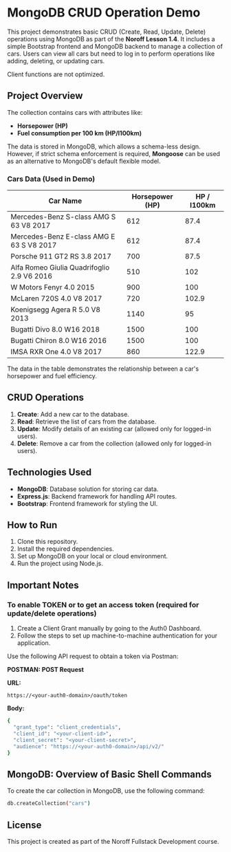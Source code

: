 # MongoDB CRUD Operation Demo

This project demonstrates basic CRUD (Create, Read, Update, Delete) operations using MongoDB as part of the **Noroff Lesson 1.4**. It includes a simple Bootstrap frontend and MongoDB backend to manage a collection of cars. Users can view all cars but need to log in to perform operations like adding, deleting, or updating cars.

Client functions are not optimized.

## Project Overview

The collection contains cars with attributes like:

- **Horsepower (HP)**
- **Fuel consumption per 100 km (HP/l100km)**

The data is stored in MongoDB, which allows a schema-less design. However, if strict schema enforcement is required, **Mongoose** can be used as an alternative to MongoDB's default flexible model.

### Cars Data (Used in Demo)

| Car Name                                   | Horsepower (HP) | HP / l100km |
| ------------------------------------------ | --------------- | ----------- |
| Mercedes-Benz S-class AMG S 63 V8 2017     | 612             | 87.4        |
| Mercedes-Benz E-class AMG E 63 S V8 2017   | 612             | 87.4        |
| Porsche 911 GT2 RS 3.8 2017                | 700             | 87.5        |
| Alfa Romeo Giulia Quadrifoglio 2.9 V6 2016 | 510             | 102         |
| W Motors Fenyr 4.0 2015                    | 900             | 100         |
| McLaren 720S 4.0 V8 2017                   | 720             | 102.9       |
| Koenigsegg Agera R 5.0 V8 2013             | 1140            | 95          |
| Bugatti Divo 8.0 W16 2018                  | 1500            | 100         |
| Bugatti Chiron 8.0 W16 2016                | 1500            | 100         |
| IMSA RXR One 4.0 V8 2017                   | 860             | 122.9       |

The data in the table demonstrates the relationship between a car's horsepower and fuel efficiency.

## CRUD Operations

1. **Create**: Add a new car to the database.
2. **Read**: Retrieve the list of cars from the database.
3. **Update**: Modify details of an existing car (allowed only for logged-in users).
4. **Delete**: Remove a car from the collection (allowed only for logged-in users).

## Technologies Used

- **MongoDB**: Database solution for storing car data.
- **Express.js**: Backend framework for handling API routes.
- **Bootstrap**: Frontend framework for styling the UI.

## How to Run

1. Clone this repository.
2. Install the required dependencies.
3. Set up MongoDB on your local or cloud environment.
4. Run the project using Node.js.

## Important Notes

### To enable TOKEN or to get an access token (required for update/delete operations)

1. Create a Client Grant manually by going to the Auth0 Dashboard.
2. Follow the steps to set up machine-to-machine authentication for your application.

Use the following API request to obtain a token via Postman:

**POSTMAN: POST Request**

**URL:**

```
https://<your-auth0-domain>/oauth/token
```

**Body:**

```bash
{
  "grant_type": "client_credentials",
  "client_id": "<your-client-id>",
  "client_secret": "<your-client-secret>",
  "audience": "https://<your-auth0-domain>/api/v2/"
}
```

## MongoDB: Overview of Basic Shell Commands

To create the car collection in MongoDB, use the following command:

```bash
db.createCollection("cars")
```

## License

This project is created as part of the Noroff Fullstack Development course.

